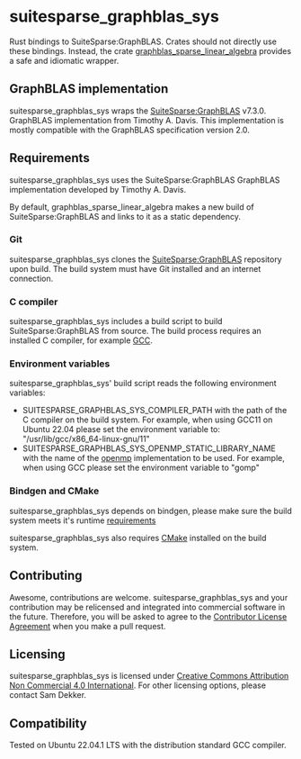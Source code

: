 # suitesparse_graphblas_sys
Rust bindings to SuiteSparse:GraphBLAS. Crates should not directly use these bindings. Instead, the crate [graphblas_sparse_linear_algebra](https://crates.io/crates/graphblas_sparse_linear_algebra) provides a safe and idiomatic wrapper.

## GraphBLAS implementation
suitesparse_graphblas_sys wraps the [SuiteSparse:GraphBLAS](https://github.com/DrTimothyAldenDavis/GraphBLAS) v7.3.0. GraphBLAS implementation from Timothy A. Davis. This implementation is mostly compatible with the GraphBLAS specification version 2.0.

## Requirements
suitesparse_graphblas_sys uses the SuiteSparse:GraphBLAS GraphBLAS implementation developed by Timothy A. Davis.

By default, graphblas_sparse_linear_algebra makes a new build of SuiteSparse:GraphBLAS and links to it as a static dependency.

### Git
suitesparse_graphblas_sys clones the [SuiteSparse:GraphBLAS](https://github.com/DrTimothyAldenDavis/GraphBLAS) repository upon build. The build system must have Git installed and an internet connection.

### C compiler
suitesparse_graphblas_sys includes a build script to build SuiteSparse:GraphBLAS from source. The build process requires an installed C compiler, for example [GCC](https://gcc.gnu.org/).

### Environment variables
suitesparse_graphblas_sys' build script reads the following environment variables:
- SUITESPARSE_GRAPHBLAS_SYS_COMPILER_PATH with the path of the C compiler on the build system. For example, when using GCC11 on Ubuntu 22.04 please set the environment variable to: "/usr/lib/gcc/x86_64-linux-gnu/11"
- SUITESPARSE_GRAPHBLAS_SYS_OPENMP_STATIC_LIBRARY_NAME with the name of the [openmp](https://www.openmp.org/) implementation to be used. For example, when using GCC please set the environment variable to "gomp"

### Bindgen and CMake
suitesparse_graphblas_sys depends on bindgen, please make sure the build system meets it's runtime [requirements](https://rust-lang.github.io/rust-bindgen/requirements.html)

suitesparse_graphblas_sys also requires [CMake](https://cmake.org/) installed on the build system.

## Contributing
Awesome, contributions are welcome. suitesparse_graphblas_sys and your contribution may be relicensed and integrated into commercial software in the future. Therefore, you will be asked to agree to the [Contributor License Agreement](https://github.com/code-sam/graphblas_sparse_linear_algebra/blob/main/Contributor_License_Agreement.md) when you make a pull request.

## Licensing
suitesparse_graphblas_sys is licensed under [Creative Commons Attribution Non Commercial 4.0 International](https://creativecommons.org/licenses/by-nc/4.0/legalcode). For other licensing options, please contact Sam Dekker.

## Compatibility
Tested on Ubuntu 22.04.1 LTS with the distribution standard GCC compiler.
